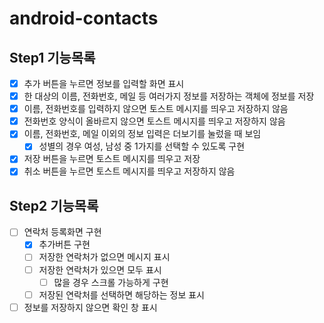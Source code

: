 # android-contacts

## Step1 기능목록
- [x]  추가 버튼을 누르면 정보를 입력할 화면 표시
- [x]  한 대상의 이름, 전화번호, 메일 등 여러가지 정보를 저장하는 객체에 정보를 저장
- [x]  이름, 전화번호를 입력하지 않으면 토스트 메시지를 띄우고 저장하지 않음
- [x]  전화번호 양식이 올바르지 않으면 토스트 메시지를 띄우고 저장하지 않음
- [x]  이름, 전화번호, 메일 이외의 정보 입력은 더보기를 눌렀을 때 보임
    - [x]  성별의 경우 여성, 남성 중 1가지를 선택할 수 있도록 구현
- [x]  저장 버튼을 누르면 토스트 메시지를 띄우고 저장
- [x]  취소 버튼을 누르면 토스트 메시지를 띄우고 저장하지 않음

## Step2 기능목록
- [ ] 연락처 등록화면 구현
  - [x] 추가버튼 구현
  - [ ] 저장한 연락처가 없으면 메시지 표시
  - [ ] 저장한 연락처가 있으면 모두 표시
    - [ ] 많을 경우 스크롤 가능하게 구현
  - [ ] 저장된 연락처를 선택하면 해당하는 정보 표시
- [ ] 정보를 저장하지 않으면 확인 창 표시